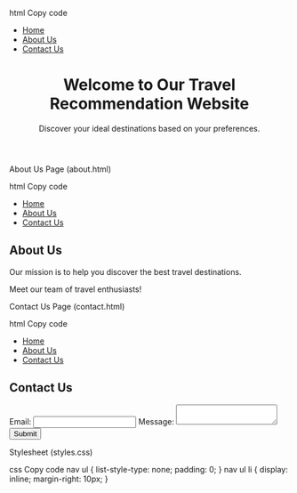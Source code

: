 html
Copy code
<!DOCTYPE html>
<html>
<head>
  <title>Travel Recommendation</title>
  <link rel="stylesheet" type="text/css" href="styles.css">
</head>
<body>
  <nav>
    <ul>
      <li><a href="index.html">Home</a></li>
      <li><a href="about.html">About Us</a></li>
      <li><a href="contact.html">Contact Us</a></li>
    </ul>
  </nav>
  <header>
    <h1>Welcome to Our Travel Recommendation Website</h1>
    <p>Discover your ideal destinations based on your preferences.</p>
  </header>
  <!-- Add other sections like beach, temple, country recommendations -->
</body>
</html>
About Us Page (about.html)

html
Copy code
<!DOCTYPE html>
<html>
<head>
  <title>About Us</title>
  <link rel="stylesheet" type="text/css" href="styles.css">
</head>
<body>
  <nav>
    <ul>
      <li><a href="index.html">Home</a></li>
      <li><a href="about.html">About Us</a></li>
      <li><a href="contact.html">Contact Us</a></li>
    </ul>
  </nav>
  <section>
    <h2>About Us</h2>
    <p>Our mission is to help you discover the best travel destinations.</p>
    <p>Meet our team of travel enthusiasts!</p>
    <!-- Add more details about the team -->
  </section>
</body>
</html>
Contact Us Page (contact.html)

html
Copy code
<!DOCTYPE html>
<html>
<head>
  <title>Contact Us</title>
  <link rel="stylesheet" type="text/css" href="styles.css">
</head>
<body>
  <nav>
    <ul>
      <li><a href="index.html">Home</a></li>
      <li><a href="about.html">About Us</a></li>
      <li><a href="contact.html">Contact Us</a></li>
    </ul>
  </nav>
  <section>
    <h2>Contact Us</h2>
    <form>
      <label for="email">Email:</label>
      <input type="email" id="email" name="email">
      <label for="message">Message:</label>
      <textarea id="message" name="message"></textarea>
      <button type="submit">Submit</button>
    </form>
  </section>
</body>
</html>
Stylesheet (styles.css)

css
Copy code
nav ul {
  list-style-type: none;
  padding: 0;
}
nav ul li {
  display: inline;
  margin-right: 10px;
}








